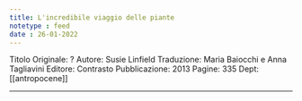 ```yaml
---
title: L'incredibile viaggio delle piante
notetype : feed
date : 26-01-2022
---
```


Titolo Originale: ?
Autore: Susie Linfield
Traduzione: Maria Baiocchi e Anna Tagliavini
Editore: Contrasto
Pubblicazione: 2013
Pagine: 335
Dept: [[antropocene]]

- - - 

